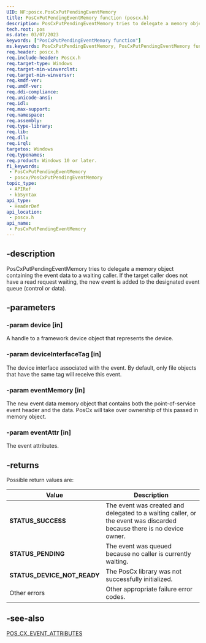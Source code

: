 ```yaml
---
UID: NF:poscx.PosCxPutPendingEventMemory
title: PosCxPutPendingEventMemory function (poscx.h)
description: PosCxPutPendingEventMemory tries to delegate a memory object containing the event data to a waiting caller.
tech.root: pos
ms.date: 03/07/2023
keywords: ["PosCxPutPendingEventMemory function"]
ms.keywords: PosCxPutPendingEventMemory, PosCxPutPendingEventMemory function, pos.poscxputpendingeventmemory, poscx/PosCxPutPendingEventMemory
req.header: poscx.h
req.include-header: Poscx.h
req.target-type: Windows
req.target-min-winverclnt: 
req.target-min-winversvr: 
req.kmdf-ver: 
req.umdf-ver: 
req.ddi-compliance: 
req.unicode-ansi: 
req.idl: 
req.max-support: 
req.namespace: 
req.assembly: 
req.type-library: 
req.lib: 
req.dll: 
req.irql: 
targetos: Windows
req.typenames: 
req.product: Windows 10 or later.
f1_keywords:
 - PosCxPutPendingEventMemory
 - poscx/PosCxPutPendingEventMemory
topic_type:
 - APIRef
 - kbSyntax
api_type:
 - HeaderDef
api_location:
 - poscx.h
api_name:
 - PosCxPutPendingEventMemory
---
```


## -description

PosCxPutPendingEventMemory tries to delegate a memory object containing the event data to a waiting caller. If the target caller does not have a read request waiting, the new event is added to      the designated event queue (control or data).

## -parameters

### -param device [in]

A handle to a framework device object that represents the device.

### -param deviceInterfaceTag [in]

The device interface associated with the event.  By default, only file objects that have the same tag will receive this event.

### -param eventMemory [in]

The new event data memory object that contains both the point-of-service event header and the data. PosCx will take over ownership of this passed in memory object.

### -param eventAttr [in]

The event attributes.

## -returns

Possible return values are:

| Value | Description |
|---|---|
| **STATUS_SUCCESS** | The event was created and delegated to a waiting caller, or the event was discarded because there is no device owner. |
| **STATUS_PENDING** | The event was queued because no caller is currently waiting. |
| **STATUS_DEVICE_NOT_READY** | The PosCx library was not successfully initialized. |
| Other errors | Other appropriate failure error codes. |

## -see-also

[POS_CX_EVENT_ATTRIBUTES](/windows-hardware/drivers/ddi/poscx/ne-poscx-_pos_cx_event_attributes)
